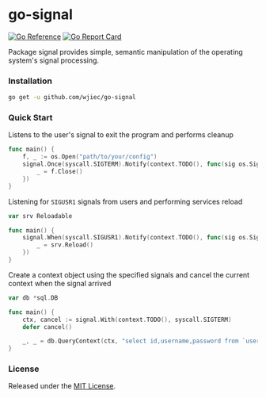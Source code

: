 # go-signal
[![Go Reference](https://pkg.go.dev/badge/github.com/wjiec/go-signal.svg)](https://pkg.go.dev/github.com/wjiec/go-signal)
[![Go Report Card](https://goreportcard.com/badge/github.com/wjiec/go-signal)](https://goreportcard.com/report/github.com/wjiec/go-signal)

Package signal provides simple, semantic manipulation of the operating system's signal processing.


### Installation

```bash
go get -u github.com/wjiec/go-signal
```


### Quick Start

Listens to the user's signal to exit the program and performs cleanup
```go
func main() {
	f, _ := os.Open("path/to/your/config")
	signal.Once(syscall.SIGTERM).Notify(context.TODO(), func(sig os.Signal) {
		_ = f.Close()
	})
}
```

Listening for `SIGUSR1` signals from users and performing services reload
```go
var srv Reloadable

func main() {
	signal.When(syscall.SIGUSR1).Notify(context.TODO(), func(sig os.Signal) {
		_ = srv.Reload()
	})
}
```

Create a context object using the specified signals and cancel the current context when the signal arrived
```go
var db *sql.DB

func main() {
	ctx, cancel := signal.With(context.TODO(), syscall.SIGTERM)
	defer cancel()

	_, _ = db.QueryContext(ctx, "select id,username,password from `user`")
}
```


### License

Released under the [MIT License](LICENSE).
